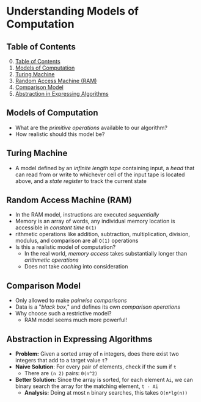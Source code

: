 # Understanding Models of Computation

## Table of Contents 

0. [Table of Contents](#table-of-contents)
1. [Models of Computation](#models-of-computation)
2. [Turing Machine](#turing-machine)
3. [Random Access Machine (RAM)](#random-access-machine-ram)
4. [Comparison Model](#comparison-model)
5. [Abstraction in Expressing Algorithms](#abstraction-in-expressing-algorithms)

## Models of Computation

- What are the *primitive operations* available to our algorithm?
- How realistic should this model be?

## Turing Machine

- A model defined by an *infinite length tape* containing input, a *head* that can read from or write to whichever cell of the input tape is located above, and a *state register* to track the current state

## Random Access Machine (RAM)

- In the RAM model, instructions are executed *sequentially*
- Memory is an array of words, any individual memory location is accessible in *constant time* `O(1)`
- rithmetic operations like addition, subtraction, multiplication, division, modulus, and comparison are all `O(1)` operations
- Is this a realistic model of computation?
    - In the real world, *memory access* takes substantially longer than *arithmetic operations*
    - Does not take *caching* into consideration

## Comparison Model

- Only allowed to make *pairwise comparisons*
- Data is a "*black box*," and defines its own *comparison operations*
- Why choose such a restrictive model?
    - RAM model seems much more powerful!

## Abstraction in Expressing Algorithms

- **Problem:** Given a sorted array of `n` integers, does there exist two integers that add to a target value `t`?
- **Naive Solution**: For every pair of elements, check if the sum if `t`
    - There are `(n 2)` pairs: `Θ(n^2)`
- **Better Solution:** Since the array is sorted, for each element `Ai`, we can binary search the array for the matching element, `t - Ai` 
    - **Analysis:** Doing at most `n` binary searches, this takes `O(n*lg(n))`
